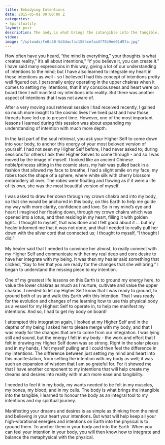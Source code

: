 ```yaml
---
title: Embodying Intentions
date: 2015-05-01 00:00:00 Z
categories:
- Spirituality
layout: post
description: The body is what brings the intangible into the tangible.
video: 
image: "/uploads/fe0c30-5d3dacfac1554cefaa3f75b9ee01d97a.jpg"
---
```


How often have you heard, “the mind is everything,” your thoughts is what creates reality,” it’s all about intentions,” “if you believe it, you can create it.” I have said many expressions in this way, giving a lot of our understanding of intentions to the mind; but I have also learned to integrate my heart in these intentions as well - so I believed I had this concept of intentions pretty well figured out. I personally enjoy operating in the upper chakras when it comes to setting my intentions, that if my consciousness and heart were on board then I will manifest my intentions into reality. But there was another aspect of intentions that I was not aware of.

After a very moving soul retrieval session I had received recently, I gained so much more insight to the cosmic lives I’ve lived past and how those threads have led up to present time. However, one of the most important lessons I learned during this session was about expanding my understanding of intention with much more depth.
<br>
<br>In the last part of the soul retrieval, you ask your Higher Self to come down into your body, to anchor this energy of your most beloved version of yourself. I had not seen my Higher Self before, I had never asked to; during sessions for others I ask their Higher Selves to come through - and so I was moved by the image of myself. I looked like an ancient Chinese noble/princess sitting in the cosmic stars, my hair was pulled back in a fashion that allowed my face to breathe, I had a slight smile on my face, my robes took the shape of a sphere, where white silk with cherry blossom embroidery all over. The robes were floating and flowing as if it were a life of its own, she was the most beautiful version of myself.
<br>
<br>I was asked to draw her down through my crown chakra and into my body, so that she would be anchored in this body, on this Earth to help me guide my way with more clarity, confidence and love. So in my mind’s eye and heart I imagined her floating down, through my crown chakra which was opened into a lotus, and then residing in my heart, filling it with golden light… I thought to myself, that was done and I felt good about it … but my healer informed me that it was not done, and that I needed to really pull her down with the silver cord that connected us; I thought to myself, “I thought I did.”
<br>
<br>My healer said that I needed to convince her almost, to really connect with my Higher Self and communicate with her my real deep and core desire to have her integrate with my being. It was then my healer said something that clicked, “Say to her that you are ready for the changes that she will bring.” I began to understand the missing piece to my intention.
<br>
<br>One of my greatest life lessons on this Earth is to ground my energy here, to value the lower chakras as much as I nurture, cultivate and value the upper chakras. I needed to let my Higher Self know that I was ready to ground, to ground both of us and walk this Earth with this intention. That I was ready for the evolution and changes of me learning how to use this physical body as a vessel for my Highest Self to operate in, to help me manifest my intentions. And so, I had to get my body on board!
<br>
<br>I attempted this integration again, I looked at my Higher Self and in the depths of my being I asked her to please merge with my body, and that I was ready for the changes that are to come from our integration. I was lying still and sound, but the energy I felt in my body - the work and effort that I felt in drawing my Higher Self down was so strong. Right in the solar plexus and in my hands, I felt myself pulling and I could then feel the difference in my intentions. The difference between just setting my mind and heart into this manifestation, from setting the intention with my body as well; it was such an expansion of wisdom that I am so grateful for. For it showed me that I have another component to my intentions that will help create my dreams and desires into reality with much more ease and tangibility.
<br>
<br>I needed to feel it in my body, my wants needed to be felt in my muscles, my bones, my blood, and in my cells. The body is what brings the intangible into the tangible, I learned to honour the body as an integral tool to my intentions and my spiritual journey.
<br>
<br>Manifesting your dreams and desires is as simple as thinking from the mind and believing in your heart your intentions. But what will help keep all your high-vibrational energies and intentions on Earth into the physical is to ground them. To anchor them in your body and into the Earth. When you can feel your intention in your body, you will then know how to integrate and balance the metaphysical with the physical.